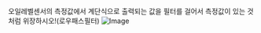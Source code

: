 오일레벨센서의 측정값에서 계단식으로 출력되는 값을 필터를 걸어서 측정값이 있는 것처럼 위장하시오!(로우패스필터)
![Image](https://github.com/user-attachments/assets/51f9ff8b-126e-4f10-b5ee-bff2ac4b8a06)
